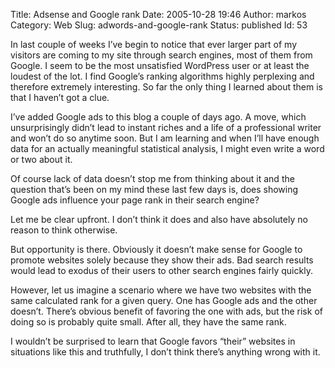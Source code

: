 Title: Adsense and Google rank
Date: 2005-10-28 19:46
Author: markos
Category: Web
Slug: adwords-and-google-rank
Status: published
Id: 53

<html>
 <body>
  <div>
   <p>
    In last couple of weeks I’ve begin to notice that ever larger part of my visitors are coming to my site through search engines, most of them from Google. I seem to be the most unsatisfied WordPress user or at least the loudest of the lot. I find Google’s ranking algorithms highly perplexing and therefore extremely interesting. So far the only thing I learned about them is that I haven’t got a clue.
   </p>
   <p>
    I’ve added Google ads to this blog a couple of days ago. A move, which unsurprisingly didn’t lead to instant riches and a life of a professional writer and won’t do so anytime soon. But I am learning and when I’ll have enough data for an actually meaningful statistical analysis, I might even write a word or two about it.
   </p>
   <p>
    Of course lack of data doesn’t stop me from thinking about it and the question that’s been on my mind these last few days is, does showing Google ads influence your page rank in their search engine?
   </p>
   <p>
    Let me be clear upfront. I don’t think it does and also have absolutely no reason to think otherwise.
   </p>
   <p>
    But opportunity is there. Obviously it doesn’t make sense for Google to promote websites solely because they show their ads. Bad search results would lead to exodus of their users to other search engines fairly quickly.
   </p>
   <p>
    However, let us imagine a scenario where we have two websites with the same calculated rank for a given query. One has Google ads and the other doesn’t. There’s obvious benefit of favoring the one with ads, but the risk of doing so is probably quite small. After all, they have the same rank.
   </p>
   <p>
    I wouldn’t be surprised to learn that Google favors “their” websites in situations like this and truthfully, I don’t think there’s anything wrong with it.
   </p>
  </div>
 </body>
</html>